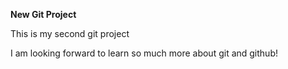 **New Git Project**

This is my second git project

I am looking forward to learn so much more about git and github!
